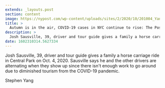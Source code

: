 ```yaml
--- 
extends: _layouts.post 
section: content 
image: https://nypost.com/wp-content/uploads/sites/2/2020/10/201004_Yang_NYP_Horse_Carriage_14.jpg?quality=90&strip=all&w=1200 
title: > 
  Autumn is in the air, COVID-19 cases in NYC continue to rise: The Post's week in photos 
description: > 
  Josh Sausville, 39, driver and tour guide gives a family a horse carriage ride in Central Park on Oct. 4, 2020.Sausville says he and the other drivers are alternating when they show up since there isn't enough work to go around due to diminished tourism from the COVID-19 pandemic.Stephen Yang 
date: 1602310314.5627334 
--- 
```

Josh Sausville, 39, driver and tour guide gives a family a horse carriage ride in Central Park on Oct. 4, 2020. Sausville says he and the other drivers are alternating when they show up since there isn't enough work to go around due to diminished tourism from the COVID-19 pandemic.

Stephen Yang